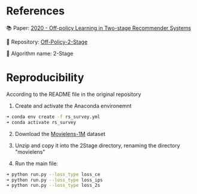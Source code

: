 # References

:books: Paper: [2020 - Off-policy Learning in Two-stage Recommender Systems](https://dl.acm.org/doi/pdf/10.1145/3366423.3380130)

:wrench: Repository: [Off-Policy-2-Stage](https://github.com/jiaqima/Off-Policy-2-Stage)

:robot: Algorithm name: 2-Stage


# Reproducibility
According to the README file in the original repository

1. Create and activate the Anaconda environemnt 
```bash
➜ conda env create -f rs_survey.yml
➜ conda activate rs_survey
```

2. Download the [Movielens-1M](https://grouplens.org/datasets/movielens/1m/) dataset
   
3. Unzip and copy it into the 2Stage directory, renaming the directory "movielens"

4. Run the main file:
```bash
➜ python run.py --loss_type loss_ce
➜ python run.py --loss_type loss_ips
➜ python run.py --loss_type loss_2s
```
